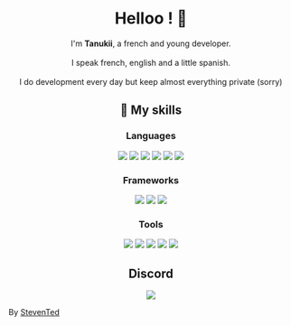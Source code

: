 <h1 align="center">Helloo ! 👋</h1>
<p align="center">
I'm <b>Tanukii</b>, a french and young developer. <br><br>I speak french, english and a little spanish. <br><br>I do development every day but keep almost everything private (sorry)
</p>
<h2 align="center">🎨 My skills </h2>
<h3 align="center">Languages </h3>
<p align="center">
  <img src="https://img.shields.io/badge/javascript%20-%23323330.svg?&style=for-the-badge&logo=javascript&logoColor=%23F7DF1E"/>
  <img src="https://img.shields.io/badge/lua%20-%23323330.svg?&style=for-the-badge&logo=lua&logoColor=%237575D0"/>
  <img src="https://img.shields.io/badge/python%20-%23323330.svg?&style=for-the-badge&logo=python&logoColor=%23ffda4c"/>
  <img src="https://img.shields.io/badge/html%20-%23323330.svg?&style=for-the-badge&logo=html5&logoColor=%23E34F26"/>
  <img src="https://img.shields.io/badge/css%20-%23323330.svg?&style=for-the-badge&logo=css3&logoColor=%231572B6"/>
  <img src="https://img.shields.io/badge/php%20-%23323330.svg?&style=for-the-badge&logo=php"/>
<h3 align="center">Frameworks </h3>
<p align="center">
  <img src="https://img.shields.io/badge/discord.js%20-%23323330.svg?&style=for-the-badge&logo=discord&logoColor=%235d6af2"/>
  <img src="https://img.shields.io/badge/rageui%20-%23323330.svg?&style=for-the-badge&logo=fivem&logoColor=%23e27521"/>
  <img src="https://img.shields.io/badge/esx%20-%23323330.svg?&style=for-the-badge&logo=fivem&logoColor=%23e27521"/>
<h3 align="center">Tools </h3>
<p align="center">
  <img src="https://img.shields.io/badge/visual studio code%20-%23323330.svg?&style=for-the-badge&logo=visualstudiocode&logoColor=%2346a9ee"/>
  <img src="https://img.shields.io/badge/git%20-%23323330.svg?&style=for-the-badge&logo=git&logoColor=%23f15639"/>
  <img src="https://img.shields.io/badge/node.js%20-%23323330.svg?&style=for-the-badge&logo=node.js&logoColor=%2358a149"/>
  <img src="https://img.shields.io/badge/figma%20-%23323330.svg?&style=for-the-badge&logo=figma&logoColor=white"/>
  <img src="https://img.shields.io/badge/adobe photoshop%20-%23323330.svg?&style=for-the-badge&logo=adobephotoshop&logoColor=%230bacf4"/>
<div align="center">
<h2 align="center"> Discord </h2>
<img src="https://lanyard-profile-readme.vercel.app/api/670255715553902612" align="center">
</div>
<p>By <a href="https://github.com/StevenTedYT">StevenTed</a></</p>
